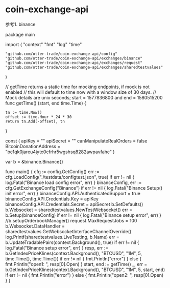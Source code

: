 # coin-exchange-api
参考1. binance

package main

import (
	"context"
	"fmt"
	"log"
	"time"

	"github.com/otter-trade/coin-exchange-api/config"
	"github.com/otter-trade/coin-exchange-api/exchanges/binance"
	"github.com/otter-trade/coin-exchange-api/exchanges/request"
	"github.com/otter-trade/coin-exchange-api/exchanges/sharedtestvalues"
)

// getTime returns a static time for mocking endpoints, if mock is not enabled
// this will default to time now with a window size of 30 days.
// Mock details are unix seconds; start = 1577836800 and end = 1580515200
func getTime() (start, end time.Time) {

	tn := time.Now()
	offset := time.Hour * 24 * 30
	return tn.Add(-offset), tn
}

const (
	apiKey                  = ""
	apiSecret               = ""
	canManipulateRealOrders = false
	BitcoinDonationAddress  = "bc1qk0jareu4jytc0cfrhr5wgshsq8282awpavfahc"
)

var b = &binance.Binance{}

func main() {
	cfg := config.GetConfig()
	err := cfg.LoadConfig("./testdata/configtest.json", true)
	if err != nil {
		log.Fatal("Binance load config error", err)
	}
	binanceConfig, err := cfg.GetExchangeConfig("Binance")
	if err != nil {
		log.Fatal("Binance Setup() init error", err)
	}
	binanceConfig.API.AuthenticatedSupport = true
	binanceConfig.API.Credentials.Key = apiKey
	binanceConfig.API.Credentials.Secret = apiSecret
	b.SetDefaults()
	b.Websocket = sharedtestvalues.NewTestWebsocket()
	err = b.Setup(binanceConfig)
	if err != nil {
		log.Fatal("Binance setup error", err)
	}
	//b.setupOrderbookManager()
	request.MaxRequestJobs = 100
	b.Websocket.DataHandler = sharedtestvalues.GetWebsocketInterfaceChannelOverride()
	log.Printf(sharedtestvalues.LiveTesting, b.Name)
	err = b.UpdateTradablePairs(context.Background(), true)
	if err != nil {
		log.Fatal("Binance setup error", err)
	}
	resp, err := b.GetIndexPriceKlines(context.Background(), "BTCUSD", "1M", 5, time.Time{}, time.Time{})
	if err != nil {
		fmt.Println("error")
	} else {
		fmt.Println("open1: ", resp[0].Open)
	}
	start, end := getTime()
	_, err = b.GetIndexPriceKlines(context.Background(), "BTCUSD", "1M", 5, start, end)
	if err != nil {
		fmt.Println("error")
	} else {
		fmt.Println("open2: ", resp[0].Open)
	}
}

